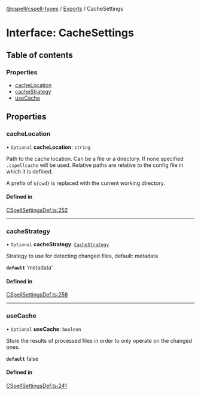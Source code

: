 [@cspell/cspell-types](../README.md) / [Exports](../modules.md) / CacheSettings

# Interface: CacheSettings

## Table of contents

### Properties

- [cacheLocation](CacheSettings.md#cachelocation)
- [cacheStrategy](CacheSettings.md#cachestrategy)
- [useCache](CacheSettings.md#usecache)

## Properties

### cacheLocation

• `Optional` **cacheLocation**: `string`

Path to the cache location. Can be a file or a directory.
If none specified `.cspellcache` will be used.
Relative paths are relative to the config file in which it
is defined.

A prefix of `${cwd}` is replaced with the current working directory.

#### Defined in

[CSpellSettingsDef.ts:252](https://github.com/streetsidesoftware/cspell/blob/b33453b/packages/cspell-types/src/CSpellSettingsDef.ts#L252)

___

### cacheStrategy

• `Optional` **cacheStrategy**: [`CacheStrategy`](../modules.md#cachestrategy)

Strategy to use for detecting changed files, default: metadata

**`default`** 'metadata'

#### Defined in

[CSpellSettingsDef.ts:258](https://github.com/streetsidesoftware/cspell/blob/b33453b/packages/cspell-types/src/CSpellSettingsDef.ts#L258)

___

### useCache

• `Optional` **useCache**: `boolean`

Store the results of processed files in order to only operate on the changed ones.

**`default`** false

#### Defined in

[CSpellSettingsDef.ts:241](https://github.com/streetsidesoftware/cspell/blob/b33453b/packages/cspell-types/src/CSpellSettingsDef.ts#L241)
